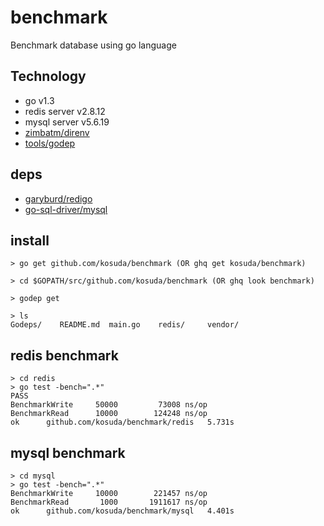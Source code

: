 benchmark
=========

Benchmark database using go language

## Technology
* go v1.3
* redis server v2.8.12
* mysql server v5.6.19
* [zimbatm/direnv](https://github.com/zimbatm/direnv)
* [tools/godep](https://github.com/tools/godep)

## deps
* [garyburd/redigo](https://github.com/garyburd/redigo)
* [go-sql-driver/mysql](https://github.com/go-sql-driver/mysql)

## install
```
> go get github.com/kosuda/benchmark (OR ghq get kosuda/benchmark)

> cd $GOPATH/src/github.com/kosuda/benchmark (OR ghq look benchmark)

> godep get

> ls
Godeps/    README.md  main.go    redis/     vendor/

```

## redis benchmark

```
> cd redis
> go test -bench=".*"
PASS
BenchmarkWrite     50000         73008 ns/op
BenchmarkRead      10000        124248 ns/op
ok      github.com/kosuda/benchmark/redis   5.731s
```

## mysql benchmark

```
> cd mysql
> go test -bench=".*"
BenchmarkWrite     10000        221457 ns/op
BenchmarkRead       1000       1911617 ns/op
ok      github.com/kosuda/benchmark/mysql   4.401s
```
